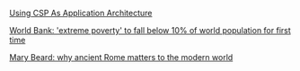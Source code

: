 <a href="http://lucasmreis.github.io/blog/using-csp-as-application-architecture/" target="_blank">Using CSP As Application Architecture</a>

<a href="http://www.theguardian.com/society/2015/oct/05/world-bank-extreme-poverty-to-fall-below-10-of-world-population-for-first-time" target="_blank">World Bank: 'extreme poverty' to fall below 10% of world population for first time</a>

<a href="http://www.theguardian.com/books/2015/oct/02/mary-beard-why-ancient-rome-matters" target="_blank">Mary Beard: why ancient Rome matters to the modern world</a>
